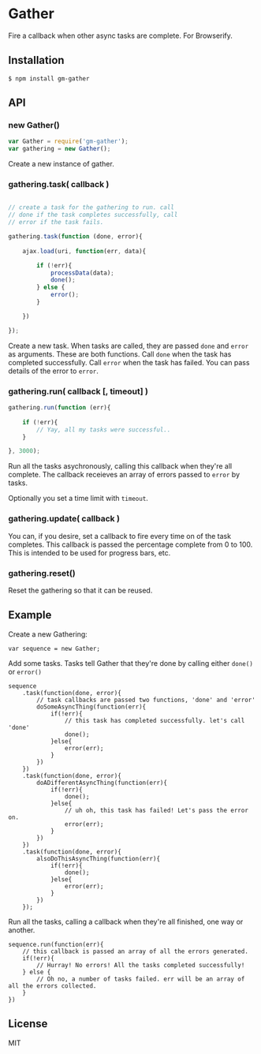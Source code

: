 
# Gather

  Fire a callback when other async tasks are complete. For Browserify.

## Installation

    $ npm install gm-gather

## API

### new Gather()

```js
var Gather = require('gm-gather');
var gathering = new Gather();
```

Create a new instance of gather. 

### gathering.task( callback )

```js

// create a task for the gathering to run. call 
// done if the task completes successfully, call
// error if the task fails.

gathering.task(function (done, error){
	
	ajax.load(uri, function(err, data){

		if (!err){
			processData(data);
			done();
		} else {
			error();
		}

	})

});
```

Create a new task. When tasks are called, they are passed `done` and `error` as arguments. These are both functions. Call `done` when the task has completed successfully. Call `error` when the task has failed. You can pass details of the error to `error`.

### gathering.run( callback [, timeout] )

```js
gathering.run(function (err){
	
	if (!err){
		// Yay, all my tasks were successful..
	}

}, 3000);
```

Run all the tasks asychronously, calling this callback when they're all complete. The callback receieves an array of errors passed to `error` by tasks.

Optionally you set a time limit with `timeout`.

### gathering.update( callback )

You can, if you desire, set a callback to fire every time on of the task completes. This callback is passed the percentage complete from 0 to 100. This is intended to be used for progress bars, etc. 

### gathering.reset()

Reset the gathering so that it can be reused.

## Example

Create a new Gathering:
```
var sequence = new Gather;
```

Add some tasks. Tasks tell Gather that they're done by calling either `done()` or `error()` 
```
sequence
	.task(function(done, error){	
		// task callbacks are passed two functions, 'done' and 'error'
		doSomeAsyncThing(function(err){
			if(!err){
			    // this task has completed successfully. let's call 'done'
				done();
			}else{
				error(err);
			}
		})
	})
	.task(function(done, error){	
		doADifferentAsyncThing(function(err){
			if(!err){
				done();
			}else{
				// uh oh, this task has failed! Let's pass the error on.
				error(err);
			}
		})
	})
	.task(function(done, error){	
		alsoDoThisAsyncThing(function(err){
			if(!err){
				done();
			}else{
				error(err);
			}
		})
	});
```

Run all the tasks, calling a callback when they're all finished, one way or another.
```
sequence.run(function(err){
	// this callback is passed an array of all the errors generated.
	if(!err){
		// Hurray! No errors! All the tasks completed successfully!
	} else {
		// Oh no, a number of tasks failed. err will be an array of all the errors collected.
	}
})
```

## License

  MIT
